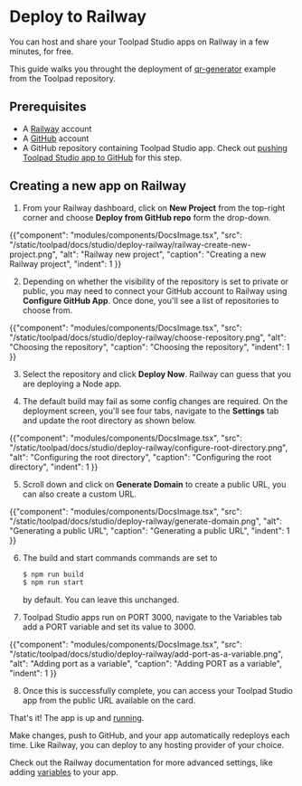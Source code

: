 # Deploy to Railway

<p class="description">You can host and share your Toolpad Studio apps on Railway in a few minutes, for free.</p>

This guide walks you throught the deployment of [qr-generator](https://github.com/mui/mui-toolpad/tree/master/examples/qr-generator) example from the Toolpad repository.

## Prerequisites

- A [Railway](https://railway.app/) account
- A [GitHub](https://github.com) account
- A GitHub repository containing Toolpad Studio app. Check out [pushing Toolpad Studio app to GitHub](/toolpad/studio/how-to-guides/render-deploy/#pushing-your-toolpad-studio-app-to-github) for this step.

## Creating a new app on Railway

1. From your Railway dashboard, click on **New Project** from the top-right corner and choose **Deploy from GitHub repo** form the drop-down.

{{"component": "modules/components/DocsImage.tsx", "src": "/static/toolpad/docs/studio/deploy-railway/railway-create-new-project.png", "alt": "Railway new project", "caption": "Creating a new Railway project", "indent": 1 }}

2. Depending on whether the visibility of the repository is set to private or public, you may need to connect your GitHub account to Railway using **Configure GitHub App**. Once done, you'll see a list of repositories to choose from.

{{"component": "modules/components/DocsImage.tsx", "src": "/static/toolpad/docs/studio/deploy-railway/choose-repository.png", "alt": "Choosing the repository", "caption": "Choosing the repository", "indent": 1 }}

3. Select the repository and click **Deploy Now**. Railway can guess that you are deploying a Node app.

4. The default build may fail as some config changes are required. On the deployment screen, you'll see four tabs, navigate to the **Settings** tab and update the root directory as shown below.

{{"component": "modules/components/DocsImage.tsx", "src": "/static/toolpad/docs/studio/deploy-railway/configure-root-directory.png", "alt": "Configuring the root directory", "caption": "Configuring the root directory", "indent": 1 }}

5. Scroll down and click on **Generate Domain** to create a public URL, you can also create a custom URL.

{{"component": "modules/components/DocsImage.tsx", "src": "/static/toolpad/docs/studio/deploy-railway/generate-domain.png", "alt": "Generating a public URL", "caption": "Generating a public URL", "indent": 1 }}

6. The build and start commands commands are set to

   ```bash
   $ npm run build
   $ npm run start
   ```

   by default. You can leave this unchanged.

7. Toolpad Studio apps run on PORT 3000, navigate to the Variables tab add a PORT variable and set its value to 3000.

{{"component": "modules/components/DocsImage.tsx", "src": "/static/toolpad/docs/studio/deploy-railway/add-port-as-a-variable.png", "alt": "Adding port as a variable", "caption": "Adding PORT as a variable", "indent": 1 }}

8. Once this is successfully complete, you can access your Toolpad Studio app from the public URL available on the card.

That's it! The app is up and [running](https://mui-toolpad-qr-generator-production.up.railway.app/prod/pages/qrcode).

Make changes, push to GitHub, and your app automatically redeploys each time. Like Railway, you can deploy to any hosting provider of your choice.

Check out the Railway documentation for more advanced settings, like adding [variables](https://docs.railway.app/guides/variables) to your app.

